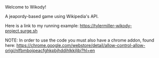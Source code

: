 Welcome to Wikody!

A jeapordy-based game using Wikipedia's API.

Here is a link to my running example:
  https://tylermiller-wikody-project.surge.sh

NOTE: In order to use the code you must also have a chrome addon, found here:
https://chrome.google.com/webstore/detail/allow-control-allow-origi/nlfbmbojpeacfghkpbjhddihlkkiljbi?hl=en
